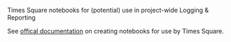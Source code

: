 Times Square notebooks for (potential) use in project-wide Logging & Reporting

See [offical
documentation](https://rsp.lsst.io/v/usdfdev/guides/times-square/index.html)
on creating notebooks for use by Times Square.
